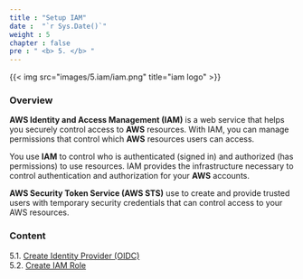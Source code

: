```yaml
---
title : "Setup IAM"
date :  "`r Sys.Date()`" 
weight : 5 
chapter : false
pre : " <b> 5. </b> "
---
```



{{< img src="images/5.iam/iam.png" title="iam logo" >}}

### Overview

**AWS Identity and Access Management (IAM)** is a web service that helps you securely control access to **AWS** resources. With IAM, you can manage permissions that control which **AWS** resources users can access.

You use **IAM** to control who is authenticated (signed in) and authorized (has permissions) to use resources. IAM provides the infrastructure necessary to control authentication and authorization for your **AWS** accounts.

**AWS Security Token Service (AWS STS)** use to create and provide trusted users with temporary security credentials that can control access to your AWS resources.

### Content

5.1. [Create Identity Provider (OIDC)](5.1-create-oidc/)\
5.2. [Create IAM Role](5.2-create-iam-role/)